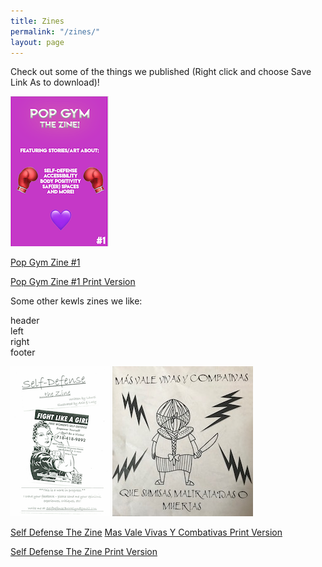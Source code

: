 ```yaml
---
title: Zines
permalink: "/zines/"
layout: page
---
```


Check out some of the things we published (Right click and choose Save Link As to download)!

![Pop Gym Zine 1](/assets/zine.png)

[Pop Gym Zine #1](../assets/zinesit.pdf "Pop Gym Zine #1")

[Pop Gym Zine #1 Print Version](../assets/zineprint.pdf "Pop Gym Zine #1 for Print")

Some other kewls zines we like:

<div class="header">
    header
</div> 
<div class="wrapper">
    <div class="left">
        left
    </div>
    <div class="right">
        right
    </div>  	       
</div>
<div class="footer">
	footer
</div>

![Self Defense The Zine](/assets/wsdzine.png) ![Mas Vale Vivas Y Combativas](/assets/fanzineaf.JPG)

[Self Defense The Zine](https://ln.sync.com/dl/608a08ff0/wj8zdimj-byf3dk7v-m7umfuk8-kt458kiw "Self Defense Zine") 
[Mas Vale Vivas Y Combativas Print Version](../assets/FanzineAF.pdf "Mas Vale Vivas Y Combativas For Print")

[Self Defense The Zine Print Version](../assets/WSDZine.pdf "Self Defense Zine for Print")

